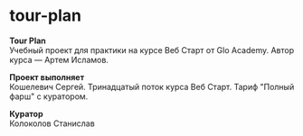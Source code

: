 # tour-plan

**Tour Plan**  
Учебный проект для практики на курсе Веб Старт от Glo Academy. Автор курса — Артем Исламов.

**Проект выполняет**  
Кошелевич Сергей. Тринадцатый поток курса Веб Старт. Тариф "Полный фарш" с куратором.

**Куратор**  
Колоколов Станислав
